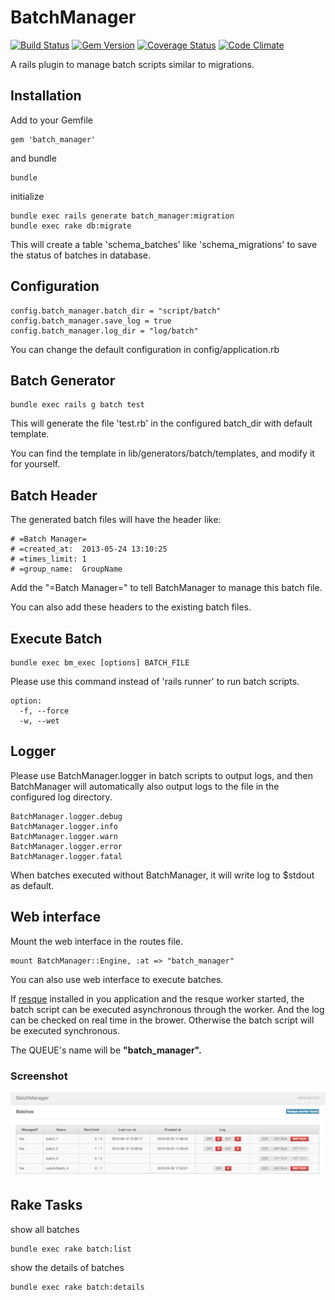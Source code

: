 # BatchManager

[![Build Status](https://travis-ci.org/cctiger36/batch_manager.png?branch=master)](https://travis-ci.org/cctiger36/batch_manager) [![Gem Version](https://badge.fury.io/rb/batch_manager.png)](http://badge.fury.io/rb/batch_manager) [![Coverage Status](https://coveralls.io/repos/cctiger36/batch_manager/badge.png?branch=master)](https://coveralls.io/r/cctiger36/batch_manager?branch=master) [![Code Climate](https://codeclimate.com/github/cctiger36/batch_manager.png)](https://codeclimate.com/github/cctiger36/batch_manager)

A rails plugin to manage batch scripts similar to migrations.

## Installation

Add to your Gemfile

    gem 'batch_manager'

and bundle

    bundle

initialize

    bundle exec rails generate batch_manager:migration
    bundle exec rake db:migrate

This will create a table 'schema_batches' like 'schema_migrations' to save the status of batches in database.

## Configuration

    config.batch_manager.batch_dir = "script/batch"
    config.batch_manager.save_log = true
    config.batch_manager.log_dir = "log/batch"

You can change the default configuration in config/application.rb

## Batch Generator

    bundle exec rails g batch test

This will generate the file 'test.rb' in the configured batch_dir with default template.

You can find the template in lib/generators/batch/templates, and modify it for yourself.

## Batch Header

The generated batch files will have the header like:

    # =Batch Manager=
    # =created_at:  2013-05-24 13:10:25
    # =times_limit: 1
    # =group_name:  GroupName

Add the "=Batch Manager=" to tell BatchManager to manage this batch file.

You can also add these headers to the existing batch files.

## Execute Batch

    bundle exec bm_exec [options] BATCH_FILE

Please use this command instead of 'rails runner' to run batch scripts.

    option:
      -f, --force
      -w, --wet

## Logger

Please use BatchManager.logger in batch scripts to output logs, and then BatchManager will automatically also output logs to the file in the configured log directory.

    BatchManager.logger.debug
    BatchManager.logger.info
    BatchManager.logger.warn
    BatchManager.logger.error
    BatchManager.logger.fatal

When batches executed without BatchManager, it will write log to $stdout as default.

## Web interface

Mount the web interface in the routes file.

    mount BatchManager::Engine, :at => "batch_manager"

You can also use web interface to execute batches.

If [resque](https://github.com/resque/resque) installed in you application and the resque worker started, the batch script can be executed asynchronous through the worker. And the log can be checked on real time in the brower. Otherwise the batch script will be executed synchronous.

The QUEUE's name will be **"batch_manager".**

### Screenshot

![Screenshot](screenshot.png)

## Rake Tasks

show all batches

    bundle exec rake batch:list

show the details of batches

    bundle exec rake batch:details
